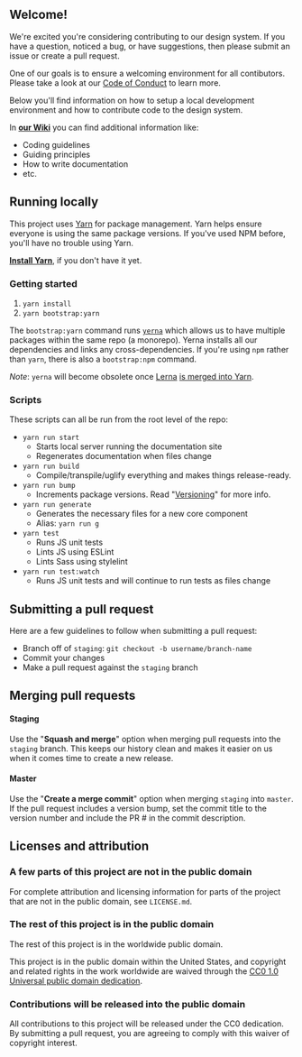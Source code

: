 ## Welcome!

We're excited you're considering contributing to our design system. If you have a question, noticed a bug, or have suggestions, then please submit an issue or create a pull request.

One of our goals is to ensure a welcoming environment for all contibutors. Please take a look at our [Code of Conduct](https://github.com/CMSgov/design-system/blob/master/CODE_OF_CONDUCT.md) to learn more.

Below you'll find information on how to setup a local development environment and how to contribute code to the design system.

In **[our Wiki](https://github.com/CMSgov/design-system/wiki)** you can find additional information like:

- Coding guidelines
- Guiding principles
- How to write documentation
- etc.

## Running locally

This project uses [Yarn](https://yarnpkg.com/) for package management. Yarn helps ensure everyone is using the same package versions. If you've used NPM before, you'll have no trouble using Yarn.

[**Install Yarn**](https://yarnpkg.com/docs/install), if you don't have it yet.

### Getting started

1. `yarn install`
1. `yarn bootstrap:yarn`

The `bootstrap:yarn` command runs [`yerna`](https://github.com/palantir/yerna) which allows us to have multiple packages within the same repo (a monorepo). Yerna installs all our dependencies and links any cross-dependencies. If you're using `npm` rather than `yarn`, there is also a `bootstrap:npm` command.

_Note_: `yerna` will become obsolete once [Lerna](https://lernajs.io/) [is merged into Yarn](https://github.com/yarnpkg/yarn/issues/946#issuecomment-264597575).

### Scripts

These scripts can all be run from the root level of the repo:

- `yarn run start`
  - Starts local server running the documentation site
  - Regenerates documentation when files change
- `yarn run build`
  - Compile/transpile/uglify everything and makes things release-ready.
- `yarn run bump`
  - Increments package versions. Read "[Versioning](https://github.com/CMSgov/design-system/wiki/Versioning)" for more info.
- `yarn run generate`
  - Generates the necessary files for a new core component
  - Alias: `yarn run g`
- `yarn test`
  - Runs JS unit tests
  - Lints JS using ESLint
  - Lints Sass using stylelint
- `yarn run test:watch`
  - Runs JS unit tests and will continue to run tests as files change

## Submitting a pull request

Here are a few guidelines to follow when submitting a pull request:

- Branch off of `staging`: `git checkout -b username/branch-name`
- Commit your changes
- Make a pull request against the `staging` branch

## Merging pull requests

#### Staging

Use the "**Squash and merge**" option when merging pull requests into the `staging` branch. This keeps our history clean and makes it easier on us when it comes time to create a new release.

#### Master

Use the "**Create a merge commit**" option when merging `staging` into `master`. If the pull request includes a version bump, set the commit title to the version number and include the PR # in the commit description.

## Licenses and attribution

### A few parts of this project are not in the public domain

For complete attribution and licensing information for parts of the project that are not in the public domain, see `LICENSE.md`.

### The rest of this project is in the public domain

The rest of this project is in the worldwide public domain.

This project is in the public domain within the United States, and
copyright and related rights in the work worldwide are waived through
the [CC0 1.0 Universal public domain dedication](https://creativecommons.org/publicdomain/zero/1.0/).

### Contributions will be released into the public domain

All contributions to this project will be released under the CC0
dedication. By submitting a pull request, you are agreeing to comply
with this waiver of copyright interest.